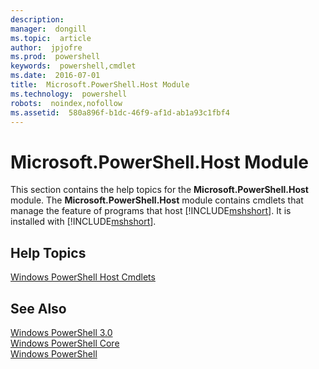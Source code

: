 ```yaml
---
description:  
manager:  dongill
ms.topic:  article
author:  jpjofre
ms.prod:  powershell
keywords:  powershell,cmdlet
ms.date:  2016-07-01
title:  Microsoft.PowerShell.Host Module
ms.technology:  powershell
robots:  noindex,nofollow
ms.assetid:  580a896f-b1dc-46f9-af1d-ab1a93c1fbf4
---
```


# Microsoft.PowerShell.Host Module
This section contains the help topics for the **Microsoft.PowerShell.Host** module. The **Microsoft.PowerShell.Host** module contains cmdlets that manage the feature of programs that host [!INCLUDE[mshshort]()]. It is installed with [!INCLUDE[mshshort]()].  
  
## Help Topics  
 [Windows PowerShell Host Cmdlets](http://go.microsoft.com/fwlink/?LinkID=245859)  
  
## See Also  
 [Windows PowerShell 3.0](Windows-PowerShell-3.0.md)   
 [Windows PowerShell Core](assetId:///4b75f1e4-f327-48f3-92ab-bf5435094d41)   
 [Windows PowerShell](assetId:///c425d27a-bb41-4947-8d73-ba5480bc8ee0)

